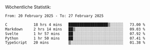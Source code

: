 
Wöchentliche Statistik:
<!--START_SECTION:waka-->

```txt
From: 20 February 2025 - To: 27 February 2025

C            18 hrs 4 mins   ██████████████████▒░░░░░░   73.00 %
Markdown     2 hrs 14 mins   ██▒░░░░░░░░░░░░░░░░░░░░░░   09.03 %
Svelte       1 hr 57 mins    ██░░░░░░░░░░░░░░░░░░░░░░░   07.92 %
Python       1 hr 50 mins    ██░░░░░░░░░░░░░░░░░░░░░░░   07.41 %
TypeScript   20 mins         ▒░░░░░░░░░░░░░░░░░░░░░░░░   01.38 %
```

<!--END_SECTION:waka-->
